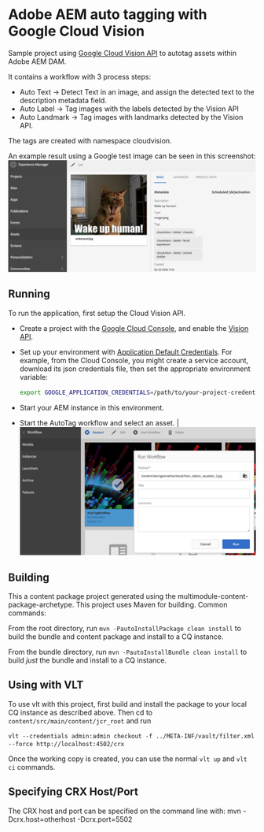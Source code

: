 Adobe AEM auto tagging with Google Cloud Vision
========

Sample project using [Google Cloud Vision API](https://cloud.google.com/vision/docs/)  to autotag assets within Adobe AEM DAM. 

It contains a workflow with 3 process steps:
- Auto Text -> Detect Text in an image, and assign the detected text to the description metadata field.
- Auto Label -> Tag images with the labels detected by the Vision API
- Auto Landmark -> Tag images with landmarks detected by the Vision API.

The tags are created with namespace cloudvision. 

An example result using a Google test image can be seen in this screenshot:
![autotag result](screenshot1.png)


Running
--------
To run the application, first setup the Cloud Vision API.
* Create a project with the [Google Cloud Console](https://console.cloud.google.com), and enable
  the [Vision API](https://console.cloud.google.com/apis/api/vision.googleapis.com/overview?project=_).
* Set up your environment with [Application Default Credentials](https://cloud.google.com/docs/authentication#developer_workflow). For
    example, from the Cloud Console, you might create a service account,
    download its json credentials file, then set the appropriate environment
    variable:

    ```bash
    export GOOGLE_APPLICATION_CREDENTIALS=/path/to/your-project-credentials.json
    ```
    
* Start your AEM instance in this environment.
* Start the AutoTag workflow and select an asset.
 | ![workflow start](screenshot2.png)

Building
--------

This a content package project generated using the multimodule-content-package-archetype. This project uses Maven for building. Common commands:

From the root directory, run ``mvn -PautoInstallPackage clean install`` to build the bundle and content package and install to a CQ instance.

From the bundle directory, run ``mvn -PautoInstallBundle clean install`` to build *just* the bundle and install to a CQ instance.

Using with VLT
--------------

To use vlt with this project, first build and install the package to your local CQ instance as described above. Then cd to `content/src/main/content/jcr_root` and run

    vlt --credentials admin:admin checkout -f ../META-INF/vault/filter.xml --force http://localhost:4502/crx

Once the working copy is created, you can use the normal ``vlt up`` and ``vlt ci`` commands.

Specifying CRX Host/Port
------------------------

The CRX host and port can be specified on the command line with:
mvn -Dcrx.host=otherhost -Dcrx.port=5502 <goals>


